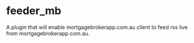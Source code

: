 feeder_mb
=========

A plugin that will enable mortgagebrokerapp.com.au client to feed rss live from mortgagebrokerapp.com.au.
